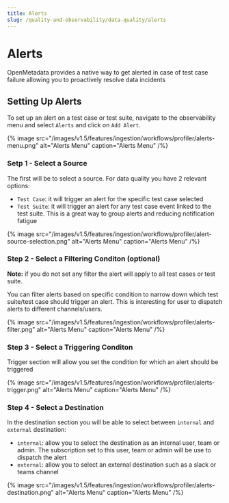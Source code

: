 ```yaml
---
title: Alerts
slug: /quality-and-observability/data-quality/alerts
---
```


# Alerts
OpenMetadata provides a native way to get alerted in case of test case failure allowing you to proactively resolve data incidents

## Setting Up Alerts
To set up an alert on a test case or test suite, navigate to the observability menu and select `Alerts` and click on `Add Alert`.

{% image
  src="/images/v1.5/features/ingestion/workflows/profiler/alerts-menu.png"
  alt="Alerts Menu"
  caption="Alerts Menu"
 /%}

### Setp 1 - Select a Source
The first will be to select a source. For data quality you have 2 relevant options:
- `Test Case`: it will trigger an alert for the specific test case selected
- `Test Suite`: it will trigger an alert for any test case event linked to the test suite. This is a great way to group alerts and reducing notification fatigue

{% image
  src="/images/v1.5/features/ingestion/workflows/profiler/alert-source-selection.png"
  alt="Alerts Menu"
  caption="Alerts Menu"
 /%}


### Step 2 - Select a Filtering Conditon (optional)
**Note:** if you do not set any filter the alert will apply to all test cases or test suite.  

You can filter alerts based on specific condition to narrow down which test suite/test case should trigger an alert. This is interesting for user to dispatch alerts to different channels/users.

{% image
  src="/images/v1.5/features/ingestion/workflows/profiler/alerts-filter.png"
  alt="Alerts Menu"
  caption="Alerts Menu"
 /%}

### Step 3 - Select a Triggering Conditon
Trigger section will allow you set the condition for which an alert should be triggered

{% image
  src="/images/v1.5/features/ingestion/workflows/profiler/alerts-trigger.png"
  alt="Alerts Menu"
  caption="Alerts Menu"
 /%}


### Step 4 - Select a Destination
In the destination section you will be able to select between `internal` and `external` destination:
- `internal`: allow you to select the destination as an internal user, team or admin. The subscription set to this user, team or admin will be use to dispatch the alert
- `external`: allow you to select an external destination such as a slack or teams channel  

{% image
  src="/images/v1.5/features/ingestion/workflows/profiler/alerts-destination.png"
  alt="Alerts Menu"
  caption="Alerts Menu"
 /%}